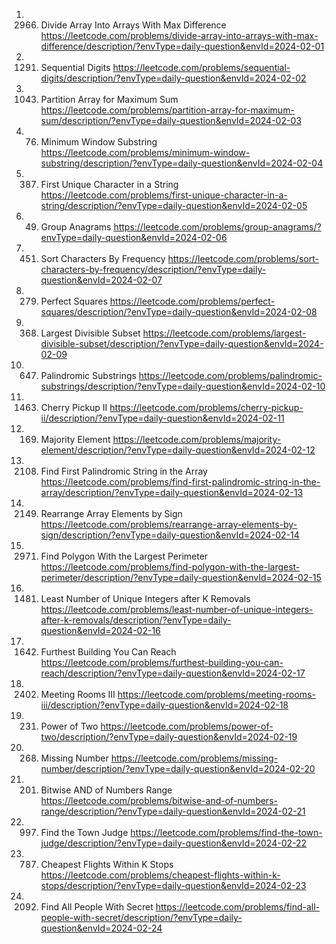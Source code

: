 1. 2966. Divide Array Into Arrays With Max Difference
https://leetcode.com/problems/divide-array-into-arrays-with-max-difference/description/?envType=daily-question&envId=2024-02-01
2. 1291. Sequential Digits
https://leetcode.com/problems/sequential-digits/description/?envType=daily-question&envId=2024-02-02
3. 1043. Partition Array for Maximum Sum
https://leetcode.com/problems/partition-array-for-maximum-sum/description/?envType=daily-question&envId=2024-02-03
4. 76. Minimum Window Substring
https://leetcode.com/problems/minimum-window-substring/description/?envType=daily-question&envId=2024-02-04
5. 387. First Unique Character in a String
https://leetcode.com/problems/first-unique-character-in-a-string/description/?envType=daily-question&envId=2024-02-05
6. 49. Group Anagrams
https://leetcode.com/problems/group-anagrams/?envType=daily-question&envId=2024-02-06
7. 451. Sort Characters By Frequency
https://leetcode.com/problems/sort-characters-by-frequency/description/?envType=daily-question&envId=2024-02-07
8. 279. Perfect Squares
https://leetcode.com/problems/perfect-squares/description/?envType=daily-question&envId=2024-02-08
9. 368. Largest Divisible Subset
https://leetcode.com/problems/largest-divisible-subset/description/?envType=daily-question&envId=2024-02-09
10. 647. Palindromic Substrings
https://leetcode.com/problems/palindromic-substrings/description/?envType=daily-question&envId=2024-02-10
11. 1463. Cherry Pickup II
https://leetcode.com/problems/cherry-pickup-ii/description/?envType=daily-question&envId=2024-02-11
12. 169. Majority Element
https://leetcode.com/problems/majority-element/description/?envType=daily-question&envId=2024-02-12
13. 2108. Find First Palindromic String in the Array
https://leetcode.com/problems/find-first-palindromic-string-in-the-array/description/?envType=daily-question&envId=2024-02-13
14. 2149. Rearrange Array Elements by Sign
https://leetcode.com/problems/rearrange-array-elements-by-sign/description/?envType=daily-question&envId=2024-02-14
15. 2971. Find Polygon With the Largest Perimeter
https://leetcode.com/problems/find-polygon-with-the-largest-perimeter/description/?envType=daily-question&envId=2024-02-15
16. 1481. Least Number of Unique Integers after K Removals
https://leetcode.com/problems/least-number-of-unique-integers-after-k-removals/description/?envType=daily-question&envId=2024-02-16
17. 1642. Furthest Building You Can Reach
https://leetcode.com/problems/furthest-building-you-can-reach/description/?envType=daily-question&envId=2024-02-17
18. 2402. Meeting Rooms III
https://leetcode.com/problems/meeting-rooms-iii/description/?envType=daily-question&envId=2024-02-18
19. 231. Power of Two
https://leetcode.com/problems/power-of-two/description/?envType=daily-question&envId=2024-02-19
20. 268. Missing Number
https://leetcode.com/problems/missing-number/description/?envType=daily-question&envId=2024-02-20
21. 201. Bitwise AND of Numbers Range
https://leetcode.com/problems/bitwise-and-of-numbers-range/description/?envType=daily-question&envId=2024-02-21
22. 997. Find the Town Judge
https://leetcode.com/problems/find-the-town-judge/description/?envType=daily-question&envId=2024-02-22
23. 787. Cheapest Flights Within K Stops
https://leetcode.com/problems/cheapest-flights-within-k-stops/description/?envType=daily-question&envId=2024-02-23
24. 2092. Find All People With Secret
https://leetcode.com/problems/find-all-people-with-secret/description/?envType=daily-question&envId=2024-02-24